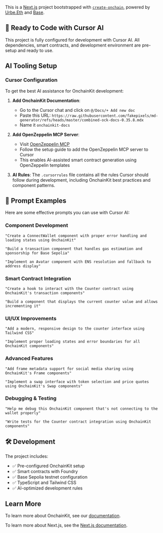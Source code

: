 This is a [Next.js](https://nextjs.org) project bootstrapped with [`create-onchain`](), powered by [Urbe.Eth](https://urbe.build) and [Base](https://docs.base.org/get-started/base).

## 🚀 Ready to Code with Cursor AI

This project is fully configured for development with Cursor AI. All dependencies, smart contracts, and development environment are pre-setup and ready to use.

## AI Tooling Setup

### Cursor Configuration
To get the best AI assistance for OnchainKit development:

1. **Add OnchainKit Documentation**: 
   - Go to the Cursor chat and click on `@/Docs/+ Add new doc`
   - Paste this URL: `https://raw.githubusercontent.com/fakepixels/md-generator/refs/heads/master/combined-ock-docs-0.35.8.mdx`
   - Name it `onchainkit-docs`

2. **Add OpenZeppelin MCP Server**:
   - Visit [OpenZeppelin MCP](https://mcp.openzeppelin.com/)
   - Follow the setup guide to add the OpenZeppelin MCP server to Cursor
   - This enables AI-assisted smart contract generation using OpenZeppelin templates

3. **AI Rules**: The `.cursorrules` file contains all the rules Cursor should follow during development, including OnchainKit best practices and component patterns.

## 🤖 Prompt Examples

Here are some effective prompts you can use with Cursor AI:

### Component Development
```
"Create a ConnectWallet component with proper error handling and loading states using OnchainKit"
```

```
"Build a transaction component that handles gas estimation and sponsorship for Base Sepolia"
```

```
"Implement an Avatar component with ENS resolution and fallback to address display"
```

### Smart Contract Integration
```
"Create a hook to interact with the Counter contract using OnchainKit's transaction components"
```

```
"Build a component that displays the current counter value and allows incrementing it"
```

### UI/UX Improvements
```
"Add a modern, responsive design to the counter interface using Tailwind CSS"
```

```
"Implement proper loading states and error boundaries for all OnchainKit components"
```

### Advanced Features
```
"Add frame metadata support for social media sharing using OnchainKit's Frame components"
```

```
"Implement a swap interface with token selection and price quotes using OnchainKit's Swap components"
```

### Debugging & Testing
```
"Help me debug this OnchainKit component that's not connecting to the wallet properly"
```

```
"Write tests for the Counter contract integration using OnchainKit components"
```

## 🛠️ Development

The project includes:
- ✅ Pre-configured OnchainKit setup
- ✅ Smart contracts with Foundry
- ✅ Base Sepolia testnet configuration
- ✅ TypeScript and Tailwind CSS
- ✅ AI-optimized development rules

## Learn More

To learn more about OnchainKit, see our [documentation](https://onchainkit.xyz/getting-started).

To learn more about Next.js, see the [Next.js documentation](https://nextjs.org/docs).
